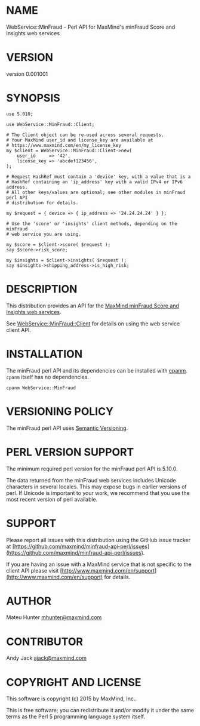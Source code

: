 # NAME

WebService::MinFraud - Perl API for MaxMind's minFraud Score and Insights web services

# VERSION

version 0.001001

# SYNOPSIS

    use 5.010;

    use WebService::MinFraud::Client;

    # The Client object can be re-used across several requests.
    # Your MaxMind user_id and license_key are available at
    # https://www.maxmind.com/en/my_license_key
    my $client = WebService::MinFraud::Client->new(
        user_id     => '42',
        license_key => 'abcdef123456',
    );

    # Request HashRef must contain a 'device' key, with a value that is a
    # HashRef containing an 'ip_address' key with a valid IPv4 or IPv6 address.
    # All other keys/values are optional; see other modules in minFraud perl API
    # distribution for details.

    my $request = { device => { ip_address => '24.24.24.24' } };

    # Use the 'score' or 'insights' client methods, depending on the minFraud
    # web service you are using.

    my $score = $client->score( $request );
    say $score->risk_score;

    my $insights = $client->insights( $request );
    say $insights->shipping_address->is_high_risk;

# DESCRIPTION

This distribution provides an API for the
[MaxMind minFraud Score and Insights web services](https://dev.maxmind.com/minfraud/minfraud-score-and-insights-api-documentation/).

See [WebService::MinFraud::Client](https://metacpan.org/pod/WebService::MinFraud::Client) for details on using the web service client
API.

# INSTALLATION

The minFraud perl API and its dependencies can be installed with
[cpanm](https://metacpan.org/pod/App::cpanminus).  `cpanm` itself has no
dependencies.

    cpanm WebService::MinFraud

# VERSIONING POLICY

The minFraud perl API uses [Semantic Versioning](http://semver.org/).

# PERL VERSION SUPPORT

The minimum required perl version for the minFraud perl API is 5.10.0.

The data returned from the minFraud web services includes Unicode characters
in several locales. This may expose bugs in earlier versions of perl.  If
Unicode is important to your work, we recommend that you use the most recent
version of perl available.

# SUPPORT

Please report all issues with this distribution using the GitHub issue tracker
at [https://github.com/maxmind/minfraud-api-perl/issues](https://github.com/maxmind/minfraud-api-perl/issues).

If you are having an issue with a MaxMind service that is not specific to the
client API please visit [http://www.maxmind.com/en/support](http://www.maxmind.com/en/support) for details.

# AUTHOR

Mateu Hunter <mhunter@maxmind.com>

# CONTRIBUTOR

Andy Jack <ajack@maxmind.com>

# COPYRIGHT AND LICENSE

This software is copyright (c) 2015 by MaxMind, Inc..

This is free software; you can redistribute it and/or modify it under
the same terms as the Perl 5 programming language system itself.
